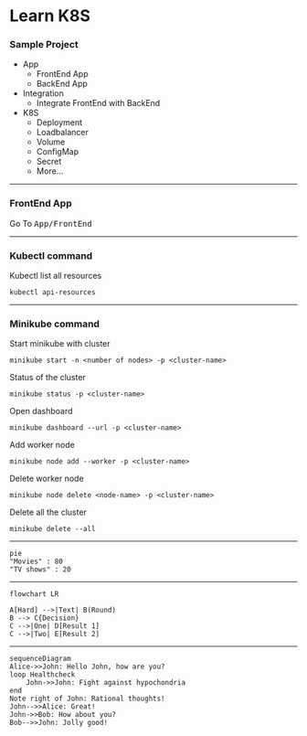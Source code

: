 # Learn K8S

### Sample Project
* App
    * FrontEnd App
    * BackEnd App
* Integration
    * Integrate FrontEnd with BackEnd
* K8S
    * Deployment
    * Loadbalancer
    * Volume
    * ConfigMap
    * Secret
    * More...

---
### FrontEnd App
Go To <kbd>App/FrontEnd</kbd>

---
### Kubectl command
Kubectl list all resources
```
kubectl api-resources
```
--- 
### Minikube command
Start minikube with cluster
```
minikube start -n <number of nodes> -p <cluster-name>
``` 
Status of the cluster
```
minikube status -p <cluster-name>
```
Open dashboard
```
minikube dashboard --url -p <cluster-name>
```
Add worker node
```
minikube node add --worker -p <cluster-name>
```
Delete worker node
```
minikube node delete <node-name> -p <cluster-name>
```
Delete all the cluster
```
minikube delete --all
```
---
```mermaid
pie
"Movies" : 80
"TV shows" : 20
```
---
```mermaid
flowchart LR

A[Hard] -->|Text| B(Round)
B --> C{Decision}
C -->|One| D[Result 1]
C -->|Two| E[Result 2]
```
---
```mermaid
sequenceDiagram
Alice->>John: Hello John, how are you?
loop Healthcheck
    John->>John: Fight against hypochondria
end
Note right of John: Rational thoughts!
John-->>Alice: Great!
John->>Bob: How about you?
Bob-->>John: Jolly good!
```
